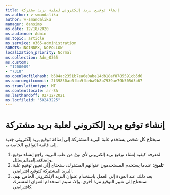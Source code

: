 ```yaml
---
title: إنشاء توقيع بريد إلكتروني لعلبة بريد مشتركة
ms.author: v-smandalika
author: v-smandalika
manager: dansimp
ms.date: 12/18/2020
ms.audience: Admin
ms.topic: article
ms.service: o365-administration
ROBOTS: NOINDEX, NOFOLLOW
localization_priority: Normal
ms.collection: Adm_O365
ms.custom:
- "1200009"
- "7310"
ms.openlocfilehash: b584ac2351b7ea6e0abe14db18af8785591cb5d6
ms.sourcegitcommit: 2f39850ac0fba9fbeba9b8b7939ae79b505d3b67
ms.translationtype: MT
ms.contentlocale: ar-SA
ms.lasthandoff: 02/12/2021
ms.locfileid: "50243225"
---
```

# <a name="create-an-email-signature-for-a-shared-mailbox"></a>إنشاء توقيع بريد إلكتروني لعلبة بريد مشتركة

سيحتاج كل شخص يستخدم علبة البريد المشتركة إلى إضافة توقيع بريد إلكتروني جديد إلى قائمة التواقيع الخاصة به.

1. لمعرفة كيفية إنشاء توقيع بريد إلكتروني لأي نوع من علب البريد، راجع إنشاء توقيع [وإضافته إلى الرسائل.](https://support.office.com/article/8ee5d4f4-68fd-464a-a1c1-0e1c80bb27f2)
2. **تلميح:** عندما يستخدم المستخدمون عنوانهم المشترك، ستحتاج إلى تعيين توقيع علبة البريد المشتركة كتوقيع افتراضي.
3. بعد ذلك، عند العودة إلى العمل باستخدام عنوان البريد الإلكتروني الخاص بهم، ستحتاج إلى تغيير التوقيع مرة أخرى. وإلا، سيتم استخدام العنوان المشترك كافتراضي.